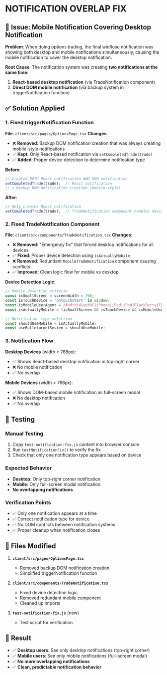 # NOTIFICATION OVERLAP FIX

## 🔴 **Issue: Mobile Notification Covering Desktop Notification**

**Problem**: When doing options trading, the final win/lose notification was showing both desktop and mobile notifications simultaneously, causing the mobile notification to cover the desktop notification.

**Root Cause**: The notification system was creating **two notifications at the same time**:
1. **React-based desktop notification** (via TradeNotification component)
2. **Direct DOM mobile notification** (via backup system in triggerNotification function)

## ✅ **Solution Applied**

### **1. Fixed triggerNotification Function**
**File**: `client/src/pages/OptionsPage.tsx`
**Changes**:
- ❌ **Removed**: Backup DOM notification creation that was always creating mobile-style notifications
- ✅ **Kept**: Only React-based notification via `setCompletedTrade(trade)`
- ✅ **Added**: Proper device detection to determine notification type

**Before**:
```javascript
// Created BOTH React notification AND DOM notification
setCompletedTrade(trade);  // React notification
// + Backup DOM notification creation (mobile-style)
```

**After**:
```javascript
// Only creates React notification
setCompletedTrade(trade);  // TradeNotification component handles device detection
```

### **2. Fixed TradeNotification Component**
**File**: `client/src/components/TradeNotification.tsx`
**Changes**:
- ❌ **Removed**: "Emergency fix" that forced desktop notifications for all devices
- ✅ **Fixed**: Proper device detection using `isActuallyMobile`
- ❌ **Removed**: Redundant `MobileTradeNotification` component causing conflicts
- ✅ **Improved**: Clean logic flow for mobile vs desktop

**Device Detection Logic**:
```javascript
// Mobile detection criteria
const isSmallScreen = screenWidth < 768;
const isTouchDevice = 'ontouchstart' in window;
const isMobileUserAgent = /Android|webOS|iPhone|iPad|iPod|BlackBerry|IEMobile|Opera Mini/i.test(navigator.userAgent);
const isActuallyMobile = (isSmallScreen && isTouchDevice && isMobileUserAgent) || screenWidth < 600;

// Notification type selection
const shouldUseMobile = isActuallyMobile;
const useBulletproofSystem = shouldUseMobile;
```

### **3. Notification Flow**
**Desktop Devices** (width ≥ 768px):
- ✅ Shows React-based desktop notification in top-right corner
- ❌ No mobile notification
- ✅ No overlap

**Mobile Devices** (width < 768px):
- ✅ Shows DOM-based mobile notification as full-screen modal
- ❌ No desktop notification
- ✅ No overlap

## 🧪 **Testing**

### **Manual Testing**
1. Copy `test-notification-fix.js` content into browser console
2. Run `testNotificationFix()` to verify the fix
3. Check that only one notification type appears based on device

### **Expected Behavior**
- **Desktop**: Only top-right corner notification
- **Mobile**: Only full-screen modal notification
- **No overlapping notifications**

### **Verification Points**
- ✅ Only one notification appears at a time
- ✅ Correct notification type for device
- ✅ No DOM conflicts between notification systems
- ✅ Proper cleanup when notification closes

## 📁 **Files Modified**

1. **`client/src/pages/OptionsPage.tsx`**
   - Removed backup DOM notification creation
   - Simplified triggerNotification function

2. **`client/src/components/TradeNotification.tsx`**
   - Fixed device detection logic
   - Removed redundant mobile component
   - Cleaned up imports

3. **`test-notification-fix.js`** (new)
   - Test script for verification

## 🎯 **Result**

- ✅ **Desktop users**: See only desktop notifications (top-right corner)
- ✅ **Mobile users**: See only mobile notifications (full-screen modal)
- ✅ **No more overlapping notifications**
- ✅ **Clean, predictable notification behavior**
